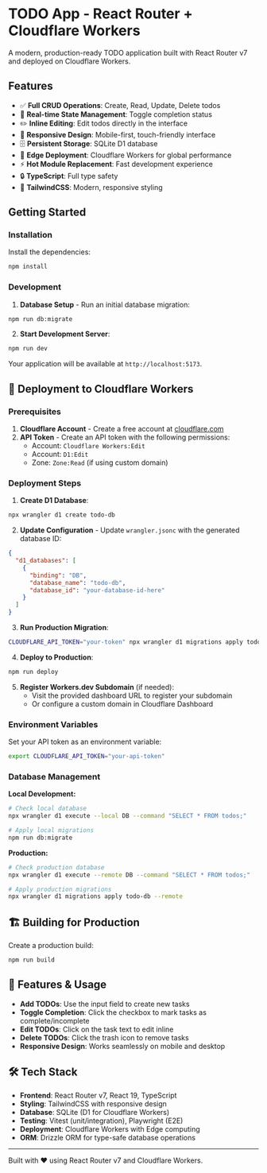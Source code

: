 # TODO App - React Router + Cloudflare Workers

A modern, production-ready TODO application built with React Router v7 and deployed on Cloudflare Workers.

## Features

- ✅ **Full CRUD Operations**: Create, Read, Update, Delete todos
- 🔄 **Real-time State Management**: Toggle completion status
- ✏️ **Inline Editing**: Edit todos directly in the interface
- 📱 **Responsive Design**: Mobile-first, touch-friendly interface
- 🗄️ **Persistent Storage**: SQLite D1 database
- 🚀 **Edge Deployment**: Cloudflare Workers for global performance
- ⚡️ **Hot Module Replacement**: Fast development experience
- 🔒 **TypeScript**: Full type safety
- 🎨 **TailwindCSS**: Modern, responsive styling

## Getting Started

### Installation

Install the dependencies:

```bash
npm install
```

### Development

1. **Database Setup** - Run an initial database migration:

```bash
npm run db:migrate
```

2. **Start Development Server**:

```bash
npm run dev
```

Your application will be available at `http://localhost:5173`.

## 🚀 Deployment to Cloudflare Workers

### Prerequisites

1. **Cloudflare Account** - Create a free account at [cloudflare.com](https://cloudflare.com)
2. **API Token** - Create an API token with the following permissions:
   - Account: `Cloudflare Workers:Edit`
   - Account: `D1:Edit`
   - Zone: `Zone:Read` (if using custom domain)

### Deployment Steps

1. **Create D1 Database**:
```bash
npx wrangler d1 create todo-db
```

2. **Update Configuration** - Update `wrangler.jsonc` with the generated database ID:
```json
{
  "d1_databases": [
    {
      "binding": "DB",
      "database_name": "todo-db",
      "database_id": "your-database-id-here"
    }
  ]
}
```

3. **Run Production Migration**:
```bash
CLOUDFLARE_API_TOKEN="your-token" npx wrangler d1 migrations apply todo-db --remote
```

4. **Deploy to Production**:
```bash
npm run deploy
```

5. **Register Workers.dev Subdomain** (if needed):
   - Visit the provided dashboard URL to register your subdomain
   - Or configure a custom domain in Cloudflare Dashboard

### Environment Variables

Set your API token as an environment variable:
```bash
export CLOUDFLARE_API_TOKEN="your-api-token"
```

### Database Management

**Local Development:**
```bash
# Check local database
npx wrangler d1 execute --local DB --command "SELECT * FROM todos;"

# Apply local migrations
npm run db:migrate
```

**Production:**
```bash
# Check production database
npx wrangler d1 execute --remote DB --command "SELECT * FROM todos;"

# Apply production migrations
npx wrangler d1 migrations apply todo-db --remote
```

## 🏗️ Building for Production

Create a production build:

```bash
npm run build
```

## 📱 Features & Usage

- **Add TODOs**: Use the input field to create new tasks
- **Toggle Completion**: Click the checkbox to mark tasks as complete/incomplete
- **Edit TODOs**: Click on the task text to edit inline
- **Delete TODOs**: Click the trash icon to remove tasks
- **Responsive Design**: Works seamlessly on mobile and desktop

## 🛠️ Tech Stack

- **Frontend**: React Router v7, React 19, TypeScript
- **Styling**: TailwindCSS with responsive design
- **Database**: SQLite (D1 for Cloudflare Workers)
- **Testing**: Vitest (unit/integration), Playwright (E2E)
- **Deployment**: Cloudflare Workers with Edge computing
- **ORM**: Drizzle ORM for type-safe database operations

---

Built with ❤️ using React Router v7 and Cloudflare Workers.
